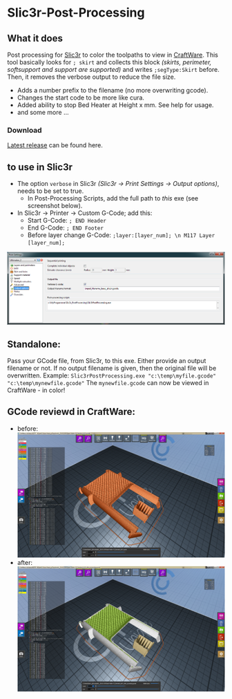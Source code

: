 # Slic3r-Post-Processing

## What it does
Post processing for [Slic3r](http://slic3r.org) to color the toolpaths to view in [CraftWare](https://craftunique.com/craftware).
This tool basically looks for `; skirt` and collects this block _(skirts, perimeter, softsupport and support are supported)_ and writes `;segType:Skirt` before. Then, it removes the verbose output to reduce the file size.

* Adds a number prefix to the filename (no more overwriting gcode).
* Changes the start code to be more like cura.
* Added ability to stop Bed Heater at Height x mm. See help for usage.
* and some more ...


### Download
[Latest release](https://github.com/foreachthing/Slic3rPostProcessing/releases) can be found here.

## to use in Slic3r
* The option `verbose` in Slic3r _(Slic3r -> Print Settings -> Output options)_, needs to be set to true.
  * In Post-Processing Scripts, add the full path to _this_ exe (see screenshot below).
* In Slic3r -> Printer -> Custom G-Code; add this:
  * Start G-Code: `; END Header`
  * End G-Code: `; END Footer`
  * Before layer change G-Code: `;layer:[layer_num]; \n M117 Layer [layer_num];`
  
![Print Settings](https://github.com/foreachthing/Slic3rPostProcessing/blob/master/misc/slic3r_print_settings.png)



## Standalone:
Pass your GCode file, from Slic3r, to this exe. Either provide an output filename or not. If no output filename is given, then the original file will be overwritten.
Example: `Slic3rPostProcessing.exe "c:\temp\myfile.gcode" "c:\temp\mynewfile.gcode"`
The `mynewfile.gcode` can now be viewed in CraftWare - in color!




## GCode reviewd in CraftWare:
* before:
![before](https://github.com/foreachthing/Slic3rPostProcessing/blob/master/misc/slicer_before.png)
* after:
![after](https://github.com/foreachthing/Slic3rPostProcessing/blob/master/misc/slicer_after.png)
